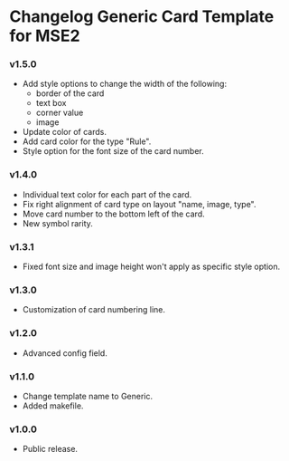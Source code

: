 # Changelog Generic Card Template for MSE2

### v1.5.0
+ Add style options to change the width of the following:
  + border of the card
  + text box
  + corner value
  + image
+ Update color of cards.
+ Add card color for the type "Rule".
+ Style option for the font size of the card number.

### v1.4.0
+ Individual text color for each part of the card.
+ Fix right alignment of card type on layout "name, image, type".
+ Move card number to the bottom left of the card.
+ New symbol rarity.

### v1.3.1
+ Fixed font size and image height won't apply as specific style option.

### v1.3.0
+ Customization of card numbering line.

### v1.2.0
+ Advanced config field.

### v1.1.0
+ Change template name to Generic.
+ Added makefile.

### v1.0.0
+ Public release.